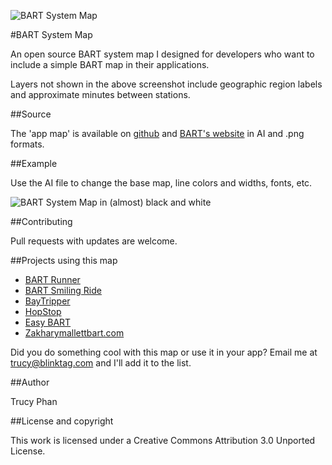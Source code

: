 ![BART System Map](https://raw.github.com/trucy/bart-map/master/etc/BART_cc_map_small.jpg)

#BART System Map

An open source BART system map I designed for developers who want to include a simple BART map in their applications.

Layers not shown in the above screenshot include geographic region labels and approximate minutes between stations.

##Source

The 'app map' is available on [github](https://github.com/trucy/bart-map) and [BART's website](http://www.bart.gov/schedules/developers/maps.aspx) in AI and .png formats.

##Example

Use the AI file to change the base map, line colors and widths, fonts, etc. 

![BART System Map in (almost) black and white ](https://raw.github.com/trucy/bart-map/master/etc/BART_cc_map_bw_small.jpg)

##Contributing

Pull requests with updates are welcome.

##Projects using this map

* [BART Runner](https://play.google.com/store/apps/details?id=com.dougkeen.bart&rdid=com.dougkeen.bart)
* [BART Smiling Ride](https://play.google.com/store/apps/details?id=com.mobispectra.android.apps.srbart)
* [BayTripper](http://baytripper.org/)
* [HopStop](http://www.hopstop.com/)
* [Easy BART](https://itunes.apple.com/us/app/easy-bart/id567074135)
* [Zakharymallettbart.com](http://www.zakharymallettbart.com/)

Did you do something cool with this map or use it in your app? Email me at trucy@blinktag.com and I'll add it to the list.

##Author

Trucy Phan

##License and copyright

This work is licensed under a Creative Commons Attribution 3.0 Unported License.